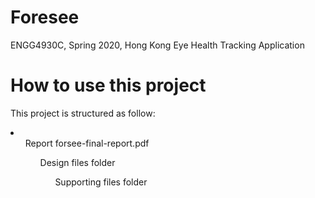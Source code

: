 # Foresee
ENGG4930C, Spring 2020, Hong Kong Eye Health Tracking Application

# How to use this project
This project is structured as follow:
<li>
<ul>Report forsee-final-report.pdf
<ul>Design files folder
<ul>Supporting files folder
 </li>
